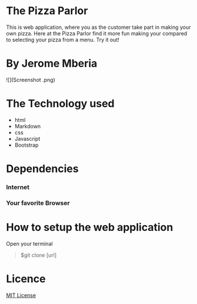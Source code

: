 # The Pizza Parlor
This is web application, where you as the customer take part in making your own pizza. Here at the Pizza Parlor
find it more fun making your compared to selecting your pizza from a menu. Try it out!

# By Jerome Mberia

![](Screenshot .png)

# The Technology used
* html
* Markdown 
* css 
* Javascript
* Bootstrap

# Dependencies
### Internet
### Your favorite Browser

# How to setup the web application
Open your terminal

>$git clone [url]

# Licence
[MIT License](https://github.com/JeromeMberia/Delani-Studio/blob/master/License)







